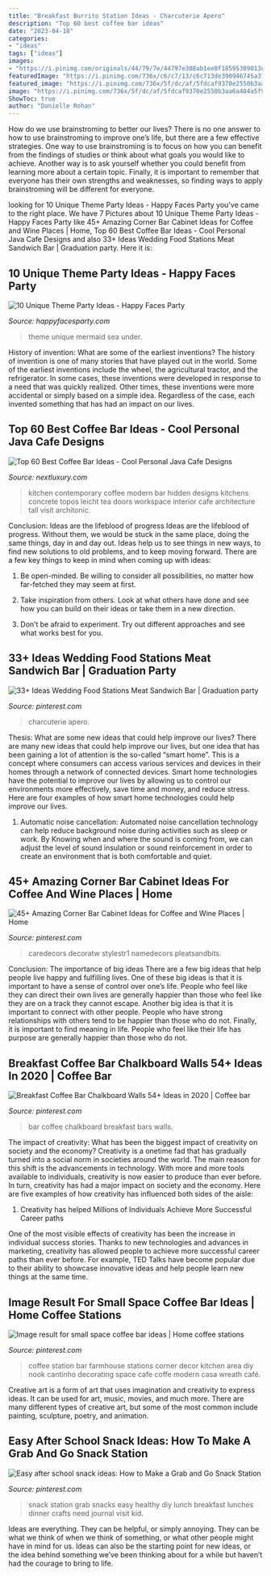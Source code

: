 ```yaml
---
title: "Breakfast Burrito Station Ideas - Charcuterie Apero"
description: "Top 60 best coffee bar ideas"
date: "2023-04-18"
categories:
- "ideas"
tags: ["ideas"]
images:
- "https://i.pinimg.com/originals/44/79/7e/44797e308ab1ee8f18595309013e4167.jpg"
featuredImage: "https://i.pinimg.com/736x/c6/c7/13/c6c713de390946745a3776322fa4db1c.jpg"
featured_image: "https://i.pinimg.com/736x/5f/dc/af/5fdcaf9370e2550b3aa6a404a5f9dd45.jpg"
image: "https://i.pinimg.com/736x/5f/dc/af/5fdcaf9370e2550b3aa6a404a5f9dd45.jpg"
ShowToc: true
author: "Danielle Rohan"
---
```



How do we use brainstroming to better our lives?
There is no one answer to how to use brainstroming to improve one’s life, but there are a few effective strategies. One way to use brainstroming is to focus on how you can benefit from the findings of studies or think about what goals you would like to achieve. Another way is to ask yourself whether you could benefit from learning more about a certain topic. Finally, it is important to remember that everyone has their own strengths and weaknesses, so finding ways to apply brainstroming will be different for everyone.

	

		
looking for 10 Unique Theme Party Ideas - Happy Faces Party you've came to the right place. We have 7 Pictures about 10 Unique Theme Party Ideas - Happy Faces Party like 45+ Amazing Corner Bar Cabinet Ideas for Coffee and Wine Places | Home, Top 60 Best Coffee Bar Ideas - Cool Personal Java Cafe Designs and also 33+ Ideas Wedding Food Stations Meat Sandwich Bar | Graduation party. Here it is:
		
    
## 10 Unique Theme Party Ideas - Happy Faces Party

<img loading=lazy src="http://happyfacesparty.com/wp-content/uploads/2017/08/061afc44f5c3b002e46f9fed9352737d.jpg" onerror="this.onerror=null;this.src='https://tse4.mm.bing.net/th?id=OIP.LtvcQbEKNtQZ_01sy3iDNQHaLH&amp;pid=15.1';" alt="10 Unique Theme Party Ideas - Happy Faces Party">

_Source: happyfacesparty.com_

>theme unique mermaid sea under. 

	

History of invention: What are some of the earliest inventions?
The history of invention is one of many stories that have played out in the world. Some of the earliest inventions include the wheel, the agricultural tractor, and the refrigerator. In some cases, these inventions were developed in response to a need that was quickly realized. Other times, these inventions were more accidental or simply based on a simple idea. Regardless of the case, each invented something that has had an impact on our lives.

    
## Top 60 Best Coffee Bar Ideas - Cool Personal Java Cafe Designs

<img loading=lazy src="http://nextluxury.com/wp-content/uploads/contemporary-coffee-bar-ideas.jpg" onerror="this.onerror=null;this.src='https://tse4.mm.bing.net/th?id=OIP.N5TvclpYuzoJnut4t2fBRgAAAA&amp;pid=15.1';" alt="Top 60 Best Coffee Bar Ideas - Cool Personal Java Cafe Designs">

_Source: nextluxury.com_

>kitchen contemporary coffee modern bar hidden designs kitchens concrete topos leicht tea doors workspace interior cafe architecture tall visit architonic. 

	

Conclusion: Ideas are the lifeblood of progress
Ideas are the lifeblood of progress. Without them, we would be stuck in the same place, doing the same things, day in and day out. Ideas help us to see things in new ways, to find new solutions to old problems, and to keep moving forward.
There are a few key things to keep in mind when coming up with ideas:

1. Be open-minded. Be willing to consider all possibilities, no matter how far-fetched they may seem at first.

2. Take inspiration from others. Look at what others have done and see how you can build on their ideas or take them in a new direction.

3. Don’t be afraid to experiment. Try out different approaches and see what works best for you.

    
## 33+ Ideas Wedding Food Stations Meat Sandwich Bar | Graduation Party

<img loading=lazy src="https://i.pinimg.com/736x/23/c7/f9/23c7f924c7cfdffa0fde77bd9e05a5ea.jpg" onerror="this.onerror=null;this.src='https://tse4.mm.bing.net/th?id=OIP.klZ5uSnJI9orIFY-ym9nNgAAAA&amp;pid=15.1';" alt="33+ Ideas Wedding Food Stations Meat Sandwich Bar | Graduation party">

_Source: pinterest.com_

>charcuterie apero. 

	

Thesis: What are some new ideas that could help improve our lives?
There are many new ideas that could help improve our lives, but one idea that has been gaining a lot of attention is the so-called “smart home”. This is a concept where consumers can access various services and devices in their homes through a network of connected devices. Smart home technologies have the potential to improve our lives by allowing us to control our environments more effectively, save time and money, and reduce stress. Here are four examples of how smart home technologies could help improve our lives.
1. Automatic noise cancellation: Automated noise cancellation technology can help reduce background noise during activities such as sleep or work. By Knowing when and where the sound is coming from, we can adjust the level of sound insulation or sound reinforcement in order to create an environment that is both comfortable and quiet.


    
## 45+ Amazing Corner Bar Cabinet Ideas For Coffee And Wine Places | Home

<img loading=lazy src="https://i.pinimg.com/736x/ab/fa/16/abfa16c6cb13e459635ca175373ba036.jpg" onerror="this.onerror=null;this.src='https://tse4.mm.bing.net/th?id=OIP.aEg8T8NV0nzn4XyukIsM1wHaJ6&amp;pid=15.1';" alt="45+ Amazing Corner Bar Cabinet Ideas for Coffee and Wine Places | Home">

_Source: pinterest.com_

>caredecors decoratw stylestr1 namedecors pleatsandbits. 

	

Conclusion: The importance of big ideas
There are a few big ideas that help people live happy and fulfilling lives. One of these big ideas is that it is important to have a sense of control over one’s life. People who feel like they can direct their own lives are generally happier than those who feel like they are on a track they cannot escape. Another big idea is that it is important to connect with other people. People who have strong relationships with others tend to be happier than those who do not. Finally, it is important to find meaning in life. People who feel like their life has purpose are generally happier than those who do not.

    
## Breakfast Coffee Bar Chalkboard Walls 54+ Ideas In 2020 | Coffee Bar

<img loading=lazy src="https://i.pinimg.com/736x/5f/dc/af/5fdcaf9370e2550b3aa6a404a5f9dd45.jpg" onerror="this.onerror=null;this.src='https://tse1.mm.bing.net/th?id=OIP.9J6iGrADOX6wYEZtzbUIdwAAAA&amp;pid=15.1';" alt="Breakfast Coffee Bar Chalkboard Walls 54+ Ideas in 2020 | Coffee bar">

_Source: pinterest.com_

>bar coffee chalkboard breakfast bars walls. 

	

The impact of creativity: What has been the biggest impact of creativity on society and the economy?
Creativity is a onetime fad that has gradually turned into a social norm in societies around the world. The main reason for this shift is the advancements in technology. With more and more tools available to individuals, creativity is now easier to produce than ever before. In turn, creativity has had a major impact on society and the economy. Here are five examples of how creativity has influenced both sides of the aisle:
1) Creativity has helped Millions of Individuals Achieve More Successful Career paths

One of the most visible effects of creativity has been the increase in individual success stories. Thanks to new technologies and advances in marketing, creativity has allowed people to achieve more successful career paths than ever before. For example, TED Talks have become popular due to their ability to showcase innovative ideas and help people learn new things at the same time.

    
## Image Result For Small Space Coffee Bar Ideas | Home Coffee Stations

<img loading=lazy src="https://i.pinimg.com/originals/44/79/7e/44797e308ab1ee8f18595309013e4167.jpg" onerror="this.onerror=null;this.src='https://tse4.mm.bing.net/th?id=OIP.rICmgOGobgQuEpAeyPXsTQHaJ3&amp;pid=15.1';" alt="Image result for small space coffee bar ideas | Home coffee stations">

_Source: pinterest.com_

>coffee station bar farmhouse stations corner decor kitchen area diy nook cantinho decorating space cafe coffe modern casa wreath café. 

	

Creative art is a form of art that uses imagination and creativity to express ideas. It can be used for art, music, movies, and much more. There are many different types of creative art, but some of the most common include painting, sculpture, poetry, and animation.

    
## Easy After School Snack Ideas: How To Make A Grab And Go Snack Station

<img loading=lazy src="https://i.pinimg.com/736x/c6/c7/13/c6c713de390946745a3776322fa4db1c.jpg" onerror="this.onerror=null;this.src='https://tse3.mm.bing.net/th?id=OIP.874OVHCGiPMYfGJb7OGDFQHaLH&amp;pid=15.1';" alt="Easy after school snack ideas: How to Make a Grab and Go Snack Station">

_Source: pinterest.com_

>snack station grab snacks easy healthy diy lunch breakfast lunches dinner crafts need journal visit kid. 

	

Ideas are everything. They can be helpful, or simply annoying. They can be what we think of when we think of something, or what other people might have in mind for us. Ideas can also be the starting point for new ideas, or the idea behind something we’ve been thinking about for a while but haven’t had the courage to bring to life.

